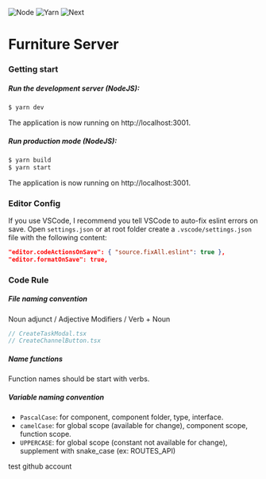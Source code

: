 ![Node](https://img.shields.io/badge/node%40latest-%3E%3D16.16.0-red) ![Yarn](https://img.shields.io/badge/yarn%40latest-%3E%3D1.22.19-yellow) ![Next](https://img.shields.io/badge/next-12.2.3-brightgreen)

# Furniture Server

### Getting start

##### Run the development server (NodeJS):

```bash
$ yarn dev
```

The application is now running on http://localhost:3001.

##### Run production mode (NodeJS):

```bash
$ yarn build
$ yarn start
```

The application is now running on http://localhost:3001.

### Editor Config

If you use VSCode, I recommend you tell VSCode to auto-fix eslint errors on save.
Open `settings.json` or at root folder create a `.vscode/settings.json` file with the following content:

```json
"editor.codeActionsOnSave": { "source.fixAll.eslint": true },
"editor.formatOnSave": true,
```

### Code Rule

##### File naming convention

Noun adjunct / Adjective Modifiers / Verb + Noun

```js
// CreateTaskModal.tsx
// CreateChannelButton.tsx
```

##### Name functions

Function names should be start with verbs.

##### Variable naming convention

- `PascalCase`: for component, component folder, type, interface.
- `camelCase`: for global scope (available for change), component scope, function scope.
- `UPPERCASE`: for global scope (constant not available for change), supplement with snake_case (ex: ROUTES_API)

test github account
